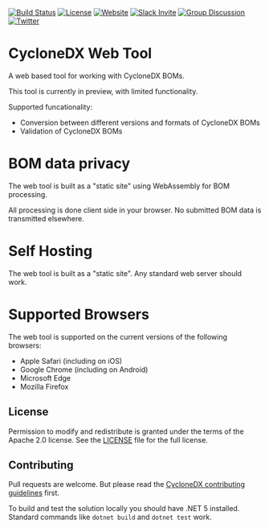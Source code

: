 [![Build Status](https://github.com/CycloneDX/cyclonedx-web-tool/workflows/.NET%20Core%20CI/badge.svg)](https://github.com/CycloneDX/cyclonedx-cli/actions?workflow=.NET+Core+CI)
[![License](https://img.shields.io/badge/license-Apache%202.0-brightgreen.svg)](LICENSE)
[![Website](https://img.shields.io/badge/https://-cyclonedx.org-blue.svg)](https://cyclonedx.org/)
[![Slack Invite](https://img.shields.io/badge/Slack-Join-blue?logo=slack&labelColor=393939)](https://cyclonedx.org/slack/invite)
[![Group Discussion](https://img.shields.io/badge/discussion-groups.io-blue.svg)](https://groups.io/g/CycloneDX)
[![Twitter](https://img.shields.io/twitter/url/http/shields.io.svg?style=social&label=Follow)](https://twitter.com/CycloneDX_Spec)

# CycloneDX Web Tool

A web based tool for working with CycloneDX BOMs.

This tool is currently in preview, with limited functionality.

Supported funcationality:

- Conversion between different versions and formats of CycloneDX BOMs
- Validation of CycloneDX BOMs

# BOM data privacy

The web tool is built as a "static site" using WebAssembly for BOM processing.

All processing is done client side in your browser. No submitted BOM data is transmitted elsewhere.

# Self Hosting

The web tool is built as a "static site". Any standard web server should work.

# Supported Browsers

The web tool is supported on the current versions of the following browsers:

- Apple Safari (including on iOS)
- Google Chrome (including on Android)
- Microsoft Edge
- Mozilla Firefox

## License

Permission to modify and redistribute is granted under the terms of the Apache 2.0 license. See the [LICENSE] file for the full license.

[License]: https://github.com/CycloneDX/cyclonedx-web-tool/blob/main/LICENSE

## Contributing

Pull requests are welcome. But please read the
[CycloneDX contributing guidelines](https://github.com/CycloneDX/.github/blob/master/CONTRIBUTING.md) first.

To build and test the solution locally you should have .NET 5
installed. Standard commands like `dotnet build` and `dotnet test` work.

